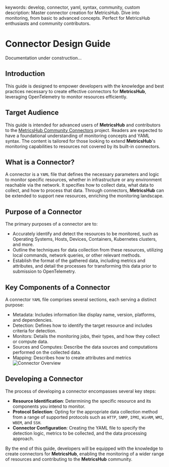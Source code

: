 keywords: develop, connector, yaml, syntax, community, custom
description: Master connector creation for MetricsHub. Dive into monitoring, from basic to advanced concepts. Perfect for MetricsHub enthusiasts and community contributors.

# Connector Design Guide

<div class="alert alert-warning"><span class="fa-solid fa-person-digging"></span> Documentation under construction...</div>

<!-- MACRO{toc|fromDepth=1|toDepth=1|id=toc} -->

## Introduction

This guide is designed to empower developers with the knowledge and best practices necessary to create effective connectors for **MetricsHub**, leveraging OpenTelemetry to monitor resources efficiently.

## Target Audience

This guide is intended for advanced users of **MetricsHub** and contributors to the [MetricsHub Community Connectors](https://github.com/sentrysoftware/metricshub-community-connectors) project. Readers are expected to have a foundational understanding of monitoring concepts and YAML syntax. The content is tailored for those looking to extend **MetricsHub**'s monitoring capabilities to resources not covered by its built-in connectors.

## What is a Connector?

A connector is a `YAML` file that defines the necessary parameters and logic to monitor specific resources, whether in infrastructure or any environment reachable via the network. It specifies how to collect data, what data to collect, and how to process that data. Through connectors, **MetricsHub** can be extended to support new resources, enriching the monitoring landscape.

## Purpose of a Connector

The primary purposes of a connector are to:

* Accurately identify and detect the resources to be monitored, such as Operating Systems, Hosts, Devices, Containers, Kubernetes clusters, and more.
* Outline the techniques for data collection from these resources, utilizing local commands, network queries, or other relevant methods.
* Establish the format of the gathered data, including metrics and attributes, and detail the processes for transforming this data prior to submission to OpenTelemetry.

## Key Components of a Connector

A connector `YAML` file comprises several sections, each serving a distinct purpose:

* Metadata: Includes information like display name, version, platforms, and dependencies.
* Detection: Defines how to identify the target resource and includes criteria for detection.
* Monitors: Details the monitoring jobs, their types, and how they collect or compute data.
* Sources and Computes: Describe the data sources and computations performed on the collected data.
* Mapping: Describes how to create attributes and metrics
![Connector Overview](../images/connector-overview.png)

## Developing a Connector

The process of developing a connector encompasses several key steps:

* **Resource Identification**: Determining the specific resource and its components you intend to monitor.
* **Protocol Selection**: Opting for the appropriate data collection method from a range of supported protocols such as `HTTP`, `SNMP`, `IPMI`, `WinRM`, `WMI`, `WBEM`, and `SSH`.
* **Connector Configuration**: Creating the YAML file to specify the detection logic, metrics to be collected, and the data processing approach.

By the end of this guide, developers will be equipped with the knowledge to create connectors for **MetricsHub**, enabling the monitoring of a wider range of resources and contributing to the **MetricsHub** community.

